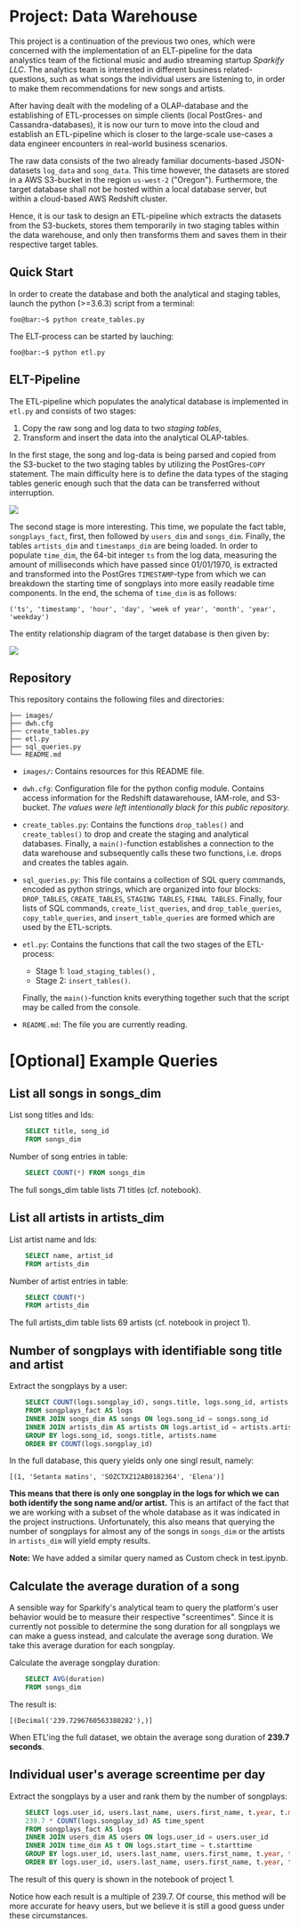 # Project: Data Warehouse
This project is a continuation of the previous two ones, which were concerned with the implementation of an ELT-pipeline for the data analystics team of the fictional music and audio streaming startup *Sparkify LLC*. The analytics team is interested in different business related-questions, such as what songs the individual users are listening to, in order to make them recommendations for new songs and artists.

After having dealt with the modeling of a OLAP-database and the establishing of ETL-processes on simple clients (local PostGres- and Cassandra-databases), it is now our turn to move into the cloud and establish an ETL-pipeline which is closer to the large-scale use-cases a data engineer encounters in real-world business scenarios.

The raw data consists of the two already familiar documents-based JSON-datasets `log_data` and `song_data`. This time however, the datasets are stored in a AWS S3-bucket in the region `us-west-2` ("Oregon"). Furthermore, the target database shall not be hosted within a local database server, but within a cloud-based AWS Redshift cluster.

Hence, it is our task to design an ETL-pipeline which extracts the datasets from the S3-buckets, stores them temporarily in two staging tables within the data warehouse, and only then transforms them and saves them in their respective target tables.


## Quick Start
In order to create the database and both the analytical and staging tables, launch the python (>=3.6.3) script from a terminal:
```console
foo@bar:~$ python create_tables.py
```
The ELT-process can be started by lauching:
```console
foo@bar:~$ python etl.py
```


## ELT-Pipeline
The ETL-pipeline which populates the analytical database is implemented in `etl.py` and consists of two stages:

 1. Copy the raw song and log data to two *staging tables*,
 2. Transform and insert the data into the analytical OLAP-tables.

In the first stage, the song and log-data is being parsed and copied from the S3-bucket to the two staging tables by utilizing the PostGres-`COPY` statement. The main difficulty here is to define the data types of the staging tables generic enough such that the data can be transferred without interruption.

<img src='images/etl_diagram.drawio.png'>

The second stage is more interesting. This time, we populate the fact table, `songplays_fact`, first, then followed by `users_dim` and `songs_dim`. Finally, the tables `artists_dim` and `timestamps_dim` are being loaded. In order to populate `time_dim`, the 64-bit integer `ts` from the log data, measuring the amount of milliseconds which have passed since 01/01/1970, is extracted and transformed into the PostGres `TIMESTAMP`-type from which we can breakdown the starting time of songplays into more easily readable time components. In the end, the schema of `time_dim` is as follows:
```
('ts', 'timestamp', 'hour', 'day', 'week of year', 'month', 'year', 'weekday')
```
The entity relationship diagram of the target database is then given by:

<img src='images/er_diagram.png'>


## Repository
This repository contains the following files and directories:

```
├── images/
├── dwh.cfg
├── create_tables.py
├── etl.py
├── sql_queries.py
└── README.md
```

 - `images/`: Contains resources for this README file.

 - `dwh.cfg`: Configuration file for the python config module. Contains access information for the Redshift datawarehouse, IAM-role, and S3-bucket. *The values were left intentionally black for this public repository.* 

 - `create_tables.py`: Contains the functions `drop_tables()` and `create_tables()` to drop and create the staging and analytical databases. Finally, a `main()`-function establishes a connection to the data warehouse and subsequently calls these two functions, i.e. drops and creates the tables again.

- `sql_queries.py`: This file contains a collection of SQL query commands, encoded as python strings, which are organized into four blocks: `DROP_TABLES`, `CREATE_TABLES`, `STAGING TABLES`, `FINAL TABLES`. Finally, four lists of SQL commands, `create_list_queries`, and `drop_table_queries`, `copy_table_queries`, and `insert_table_queries` are formed which are used by the ETL-scripts.

 - `etl.py`: Contains the functions that call the two stages of the ETL-process:
    - Stage 1: `load_staging_tables()` ,
    - Stage 2: `insert_tables()`. 

    Finally, the `main()`-function knits everything together such that the script may be called from the console.

 - `README.md`: The file you are currently reading.


# [Optional] Example Queries

## List all songs in songs_dim
List song titles and Ids:
```sql
    SELECT title, song_id
    FROM songs_dim
```
Number of song entries in table:
```sql
    SELECT COUNT(*) FROM songs_dim
```
The full songs_dim table lists 71 titles (cf. notebook).

## List all artists in artists_dim
List artist name and Ids:
```sql
    SELECT name, artist_id
    FROM artists_dim
```
Number of artist entries in table:
```sql
    SELECT COUNT(*)
    FROM artists_dim
```
The full artists_dim table lists 69 artists (cf. notebook in project 1).


## Number of songplays with identifiable song title and artist
Extract the songplays by a user:
``` sql
    SELECT COUNT(logs.songplay_id), songs.title, logs.song_id, artists.name AS num_of_plays
    FROM songplays_fact AS logs
    INNER JOIN songs_dim AS songs ON logs.song_id = songs.song_id
    INNER JOIN artists_dim AS artists ON logs.artist_id = artists.artist_id
    GROUP BY logs.song_id, songs.title, artists.name
    ORDER BY COUNT(logs.songplay_id)
```
In the full database, this query yields only one singl result, namely: 
```
[(1, 'Setanta matins', 'SOZCTXZ12AB0182364', 'Elena')]
```
**This means that there is only one songplay in the logs for which we can both identify the song name and/or artist.** This is an artifact of the fact that we are working with a subset of the whole database as it was indicated in the project instructions.
Unfortunately, this also means that querying the number of songplays for almost any of the songs in `songs_dim` or the artists in `artists_dim` will yield empty results.

**Note:** We have added a similar query named as Custom check in test.ipynb.

## Calculate the average duration of a song
A sensible way for Sparkify's analytical team to query the platform's user behavior would be to measure their respective "screentimes". Since it is currently not possible to determine the song duration for all songplays we can make a guess instead, and calculate the average song duration. We take this average duration for each songplay.

Calculate the average songplay duration:
```sql
    SELECT AVG(duration)
    FROM songs_dim
```
The result is:
```
[(Decimal('239.7296760563380282'),)]
```
When ETL'ing the full dataset, we obtain the average song duration of **239.7 seconds**.

## Individual user's average screentime per day
Extract the songplays by a user and rank them by the number of songplays:
``` sql
    SELECT logs.user_id, users.last_name, users.first_name, t.year, t.month, t.day, t.hour,
    239.7 * COUNT(logs.songplay_id) AS time_spent
    FROM songplays_fact AS logs
    INNER JOIN users_dim AS users ON logs.user_id = users.user_id
    INNER JOIN time_dim AS t ON logs.start_time = t.starttime
    GROUP BY logs.user_id, users.last_name, users.first_name, t.year, t.month, t.day, t.hour
    ORDER BY logs.user_id, users.last_name, users.first_name, t.year, t.month, t.day, t.hour
```
The result of this query is shown in the notebook of project 1. 

Notice how each result is a multiple of 239.7. Of course, this method will be more accurate for heavy users, but we believe it is still a good guess under these circumstances.

